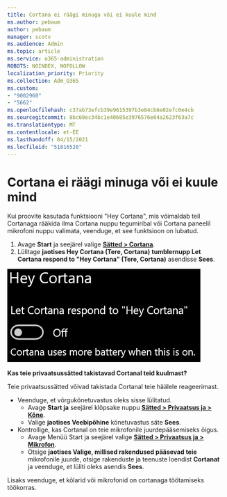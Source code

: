 ```yaml
---
title: Cortana ei räägi minuga või ei kuule mind
ms.author: pebaum
author: pebaum
manager: scotv
ms.audience: Admin
ms.topic: article
ms.service: o365-administration
ROBOTS: NOINDEX, NOFOLLOW
localization_priority: Priority
ms.collection: Adm_O365
ms.custom:
- "9002960"
- "5662"
ms.openlocfilehash: c37ab73efcb39e9615397b3e84cb6e02efc0e4cb
ms.sourcegitcommit: 8bc60ec34bc1e40685e3976576e04a2623f63a7c
ms.translationtype: MT
ms.contentlocale: et-EE
ms.lasthandoff: 04/15/2021
ms.locfileid: "51816520"
---
```

# <a name="cortana-doesnt-talk-to-me-or-cant-hear-me"></a>Cortana ei räägi minuga või ei kuule mind

Kui proovite kasutada funktsiooni "Hey Cortana", mis võimaldab teil Cortanaga rääkida ilma Cortana nuppu tegumiribal või Cortana paneelil mikrofoni nuppu valimata, veenduge, et see funktsioon on lubatud.

1. Avage **Start** ja seejärel valige **[Sätted > Cortana](ms-settings:cortana?activationSource=GetHelp)**.
2. Lülitage **jaotises Hey Cortana (Tere, Cortana)** **tumblernupp Let Cortana respond to "Hey Cortana" (Tere, Cortana)** asendisse **Sees**.

![Tere, Cortana](media/hey-cortana.png)

**Kas teie privaatsussätted takistavad Cortanal teid kuulmast?**

Teie privaatsussätted võivad takistada Cortanal teie häälele reageerimast.
- Veenduge, et võrgukõnetuvastus oleks sisse lülitatud.
    - Avage **Start ja** seejärel klõpsake nuppu **[Sätted > Privaatsus ja > Kõne](ms-settings:privacy-speech?activationSource=GetHelp)**.
    - Valige **jaotises Veebipõhine** kõnetuvastus säte **Sees**.
- Kontrollige, kas Cortanal on teie mikrofonile juurdepääsemiseks õigus. 
    - Avage Menüü Start ja seejärel valige **[Sätted > Privaatsus ja > Mikrofon](ms-settings:privacy-microphone?activationSource=GetHelp)**.
    - Otsige **jaotises Valige, millised rakendused pääsevad teie** mikrofonile juurde, otsige rakenduste ja teenuste loendist **Cortanat** ja veenduge, et lüliti oleks asendis **Sees**.

Lisaks veenduge, et kõlarid või mikrofonid on cortanaga töötamiseks töökorras.

